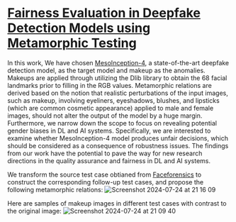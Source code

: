 # [Fairness Evaluation in Deepfake Detection Models using Metamorphic Testing](https://dl.acm.org/doi/abs/10.1145/3524846.3527337)
In this work, We have chosen [MesoInception-4](https://github.com/DariusAf/MesoNet), a state-of-the-art deepfake detection model, as the target model and makeup as the anomalies. Makeups are applied through utilizing the Dlib library to obtain the 68 facial landmarks prior to filling in the RGB values. Metamorphic relations are derived based on the notion that realistic perturbations of the input images, such as makeup, involving eyeliners, eyeshadows, blushes, and lipsticks (which are common cosmetic appearance) applied to male and female images, should not alter the output of the model by a huge margin. Furthermore, we narrow down the scope to focus on revealing potential gender biases in DL and AI systems. Specifically, we are interested to examine whether MesoInception-4 model produces unfair decisions, which should be considered as a consequence of robustness issues. The findings from our work have the potential to pave the way for new research directions in the quality assurance and fairness in DL and AI systems.

We transform the source test case obtianed from [Faceforensics](https://github.com/ondyari/FaceForensics) to construct the corresponding follow-up test cases, and propose the following metamorphic relations:
![Screenshot 2024-07-24 at 21 16 09](https://github.com/user-attachments/assets/34a47524-5e94-426e-a4e9-2b78213acffe)

Here are samples of makeup images in different test cases with contrast to the original image:
![Screenshot 2024-07-24 at 21 09 40](https://github.com/user-attachments/assets/c4ffb786-d391-4faf-a800-592a7b38e963)

